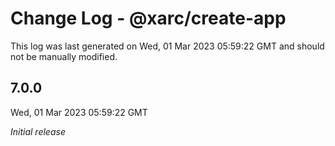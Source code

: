 # Change Log - @xarc/create-app

This log was last generated on Wed, 01 Mar 2023 05:59:22 GMT and should not be manually modified.

## 7.0.0
Wed, 01 Mar 2023 05:59:22 GMT

_Initial release_

